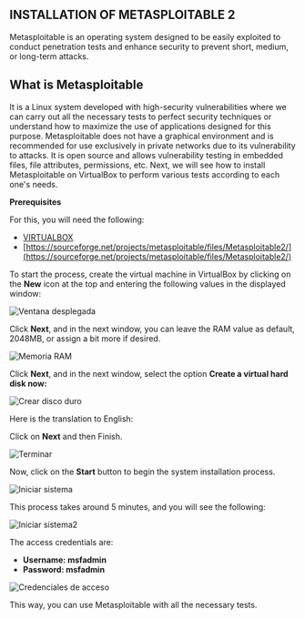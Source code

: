 ## **INSTALLATION OF METASPLOITABLE 2**

Metasploitable is an operating system designed to be easily exploited to conduct penetration tests and enhance security to prevent short, medium, or long-term attacks.

## **What is Metasploitable**

It is a Linux system developed with high-security vulnerabilities where we can carry out all the necessary tests to perfect security techniques or understand how to maximize the use of applications designed for this purpose. Metasploitable does not have a graphical environment and is recommended for use exclusively in private networks due to its vulnerability to attacks. It is open source and allows vulnerability testing in embedded files, file attributes, permissions, etc. Next, we will see how to install Metasploitable on VirtualBox to perform various tests according to each one's needs.

**Prerequisites**

For this, you will need the following:

- [VIRTUALBOX](https://www.virtualbox.org/wiki/Downloads)
- [https://sourceforge.net/projects/metasploitable/files/Metasploitable2/](https://sourceforge.net/projects/metasploitable/files/Metasploitable2/)

To start the process, create the virtual machine in VirtualBox by clicking on the **New** icon at the top and entering the following values in the displayed window:

![Ventana desplegada](https://github.com/4GeeksAcademy/cybersecurity-syllabus/blob/main/assets/ventana-desplegada.png?raw=true)

Click **Next**, and in the next window, you can leave the RAM value as default, 2048MB, or assign a bit more if desired.

![Memoria RAM](https://github.com/4GeeksAcademy/cybersecurity-syllabus/blob/main/assets/memoria-ram.png?raw=true)

Click **Next**, and in the next window, select the option **Create a virtual hard disk now:**

![Crear disco duro](https://github.com/4GeeksAcademy/cybersecurity-syllabus/blob/main/assets/crear-disco-duro.png?raw=true)

Here is the translation to English:

Click on **Next** and then Finish.

![Terminar](https://github.com/4GeeksAcademy/cybersecurity-syllabus/blob/main/assets/terminar.png?raw=true)

Now, click on the **Start** button to begin the system installation process.

![Iniciar sistema](https://github.com/4GeeksAcademy/cybersecurity-syllabus/blob/main/assets/iniciar-sistema.png?raw=true)

This process takes around 5 minutes, and you will see the following:

![Iniciar sistema2](https://github.com/4GeeksAcademy/cybersecurity-syllabus/blob/main/assets/iniciar-sistema2.png?raw=true)

The access credentials are:

- **Username: msfadmin**
- **Password: msfadmin**

![Credenciales de acceso](https://github.com/4GeeksAcademy/cybersecurity-syllabus/blob/main/assets/credenciales-de-acceso.png?raw=true)

This way, you can use Metasploitable with all the necessary tests.
